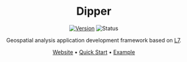 <h1 align="center">Dipper</h1>

<div align="center">

[![Version](https://badgen.net/npm/v/@antv/dipper)](https://npmjs.com/@antv/dipper) ![Status](https://badgen.net/github/status/antvis/Dipper)

Geospatial analysis application development framework based on <a href="https://github.com/antvis/L7">L7</a>.

<p align="center">
  <a href="https://dipper.antv.vision">Website</a> •
  <a href="https://dipper.antv.vision/guide">Quick Start</a> •
  <a href="https://dipper.antv.vision/pc">Example</a>
</p>

<div>
